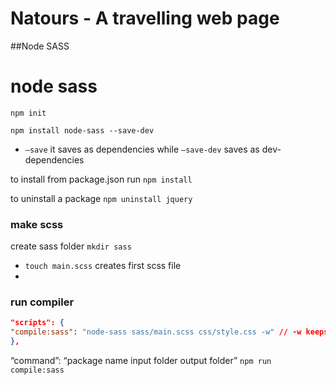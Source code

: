 # Natours - A travelling web page

##Node SASS

# node sass

`npm init`

`npm install node-sass --save-dev`

- `—save` it saves as dependencies while `—save-dev` saves as dev-dependencies

to install from package.json run `npm install`

to uninstall a package `npm uninstall jquery`

### make scss

create sass folder `mkdir sass`

- `touch main.scss` creates first scss file
-

### run compiler

```json
"scripts": {
"compile:sass": "node-sass sass/main.scss css/style.css -w" // -w keeps watching the code
},
```

“command”: “package name input folder output folder” `npm run compile:sass`
